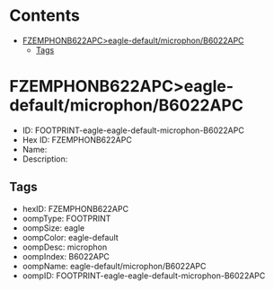 



Contents
========

* [FZEMPHONB622APC>eagle-default/microphon/B6022APC](#fzemphonb622apceagle-defaultmicrophonb6022apc)
	* [Tags](#tags)

# FZEMPHONB622APC>eagle-default/microphon/B6022APC

- ID: FOOTPRINT-eagle-eagle-default-microphon-B6022APC
- Hex ID: FZEMPHONB622APC
- Name: 
- Description: 

## Tags

- hexID: FZEMPHONB622APC
- oompType: FOOTPRINT
- oompSize: eagle
- oompColor: eagle-default
- oompDesc: microphon
- oompIndex: B6022APC
- oompName: eagle-default/microphon/B6022APC
- oompID: FOOTPRINT-eagle-eagle-default-microphon-B6022APC

